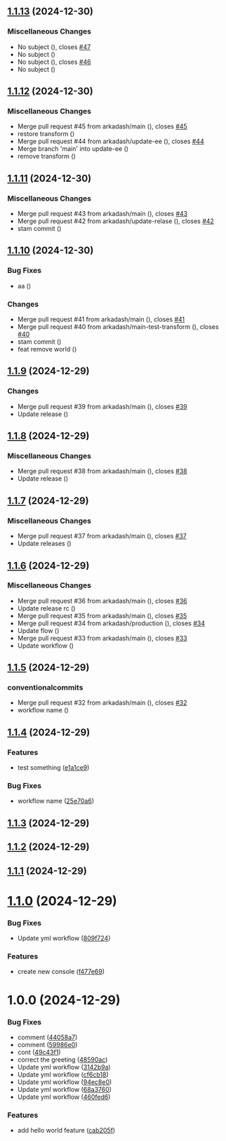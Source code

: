 ## [1.1.13](https://github.com/arkadash/test-semantic-release/compare/v1.1.12...v1.1.13) (2024-12-30)


### Miscellaneous Changes

* No subject ([](https://github.com/arkadash/test-semantic-release/commit/4df2dc1)), closes [#47](https://github.com/arkadash/test-semantic-release/issues/47)
* No subject ([](https://github.com/arkadash/test-semantic-release/commit/f23be81))
* No subject ([](https://github.com/arkadash/test-semantic-release/commit/e0f3987)), closes [#46](https://github.com/arkadash/test-semantic-release/issues/46)
* No subject ([](https://github.com/arkadash/test-semantic-release/commit/f108a5d))

## [1.1.12](https://github.com/arkadash/test-semantic-release/compare/v1.1.11...v1.1.12) (2024-12-30)


### Miscellaneous Changes

* Merge pull request #45 from arkadash/main ([](https://github.com/arkadash/test-semantic-release/commit/2c61148)), closes [#45](https://github.com/arkadash/test-semantic-release/issues/45)
* restore transform ([](https://github.com/arkadash/test-semantic-release/commit/bec08e0))
* Merge pull request #44 from arkadash/update-ee ([](https://github.com/arkadash/test-semantic-release/commit/5150d58)), closes [#44](https://github.com/arkadash/test-semantic-release/issues/44)
* Merge branch 'main' into update-ee ([](https://github.com/arkadash/test-semantic-release/commit/125ff22))
* remove transform ([](https://github.com/arkadash/test-semantic-release/commit/ac90f9b))

## [1.1.11](https://github.com/arkadash/test-semantic-release/compare/v1.1.10...v1.1.11) (2024-12-30)


### Miscellaneous Changes

* Merge pull request #43 from arkadash/main ([](https://github.com/arkadash/test-semantic-release/commit/9cdc9ac)), closes [#43](https://github.com/arkadash/test-semantic-release/issues/43)
* Merge pull request #42 from arkadash/update-relase ([](https://github.com/arkadash/test-semantic-release/commit/6c50cd1)), closes [#42](https://github.com/arkadash/test-semantic-release/issues/42)
* stam commit ([](https://github.com/arkadash/test-semantic-release/commit/24c7ab4))

## [1.1.10](https://github.com/arkadash/test-semantic-release/compare/v1.1.9...v1.1.10) (2024-12-30)


### Bug Fixes

* aa ([](https://github.com/arkadash/test-semantic-release/commit/2469e9f))


### Changes

* Merge pull request #41 from arkadash/main ([](https://github.com/arkadash/test-semantic-release/commit/f852846)), closes [#41](https://github.com/arkadash/test-semantic-release/issues/41)
* Merge pull request #40 from arkadash/main-test-transform ([](https://github.com/arkadash/test-semantic-release/commit/f629d79)), closes [#40](https://github.com/arkadash/test-semantic-release/issues/40)
* stam commit ([](https://github.com/arkadash/test-semantic-release/commit/99ed3ba))
* feat remove world ([](https://github.com/arkadash/test-semantic-release/commit/55d2e4b))

## [1.1.9](https://github.com/arkadash/test-semantic-release/compare/v1.1.8...v1.1.9) (2024-12-29)


### Changes

* Merge pull request #39 from arkadash/main ([](https://github.com/arkadash/test-semantic-release/commit/6096a92)), closes [#39](https://github.com/arkadash/test-semantic-release/issues/39)
* Update release ([](https://github.com/arkadash/test-semantic-release/commit/8a8fdb2))

## [1.1.8](https://github.com/arkadash/test-semantic-release/compare/v1.1.7...v1.1.8) (2024-12-29)


### Miscellaneous Changes

* Merge pull request #38 from arkadash/main ([](https://github.com/arkadash/test-semantic-release/commit/b859d86)), closes [#38](https://github.com/arkadash/test-semantic-release/issues/38)
* Update release ([](https://github.com/arkadash/test-semantic-release/commit/2db1d37))

## [1.1.7](https://github.com/arkadash/test-semantic-release/compare/v1.1.6...v1.1.7) (2024-12-29)


### Miscellaneous Changes

* Merge pull request #37 from arkadash/main ([](https://github.com/arkadash/test-semantic-release/commit/bfee8b8)), closes [#37](https://github.com/arkadash/test-semantic-release/issues/37)
* Update releases ([](https://github.com/arkadash/test-semantic-release/commit/88881c8))

## [1.1.6](https://github.com/arkadash/test-semantic-release/compare/v1.1.5...v1.1.6) (2024-12-29)


### Miscellaneous Changes

* Merge pull request #36 from arkadash/main ([](https://github.com/arkadash/test-semantic-release/commit/d18692d)), closes [#36](https://github.com/arkadash/test-semantic-release/issues/36)
* Update release rc ([](https://github.com/arkadash/test-semantic-release/commit/80d652d))
* Merge pull request #35 from arkadash/main ([](https://github.com/arkadash/test-semantic-release/commit/6a51948)), closes [#35](https://github.com/arkadash/test-semantic-release/issues/35)
* Merge pull request #34 from arkadash/production ([](https://github.com/arkadash/test-semantic-release/commit/24350dd)), closes [#34](https://github.com/arkadash/test-semantic-release/issues/34)
* Update flow ([](https://github.com/arkadash/test-semantic-release/commit/09dc221))
* Merge pull request #33 from arkadash/main ([](https://github.com/arkadash/test-semantic-release/commit/e355e8f)), closes [#33](https://github.com/arkadash/test-semantic-release/issues/33)
* Update workflow ([](https://github.com/arkadash/test-semantic-release/commit/a2336a1))

## [1.1.5](https://github.com/arkadash/test-semantic-release/compare/v1.1.4...v1.1.5) (2024-12-29)


### conventionalcommits

* Merge pull request #32 from arkadash/main ([](https://github.com/arkadash/test-semantic-release/commit/3a5da93)), closes [#32](https://github.com/arkadash/test-semantic-release/issues/32)
* workflow name ([](https://github.com/arkadash/test-semantic-release/commit/9afc6a6))

## [1.1.4](https://github.com/arkadash/test-semantic-release/compare/v1.1.3...v1.1.4) (2024-12-29)


### Features

* test something ([e1a1ce9](https://github.com/arkadash/test-semantic-release/commit/e1a1ce922de5d6445372a14940acc96a5af42c1b))


### Bug Fixes

* workflow name ([25e70a6](https://github.com/arkadash/test-semantic-release/commit/25e70a6d2338450168de65c57a7a415d8a0daac0))

## [1.1.3](https://github.com/arkadash/test-semantic-release/compare/v1.1.2...v1.1.3) (2024-12-29)

## [1.1.2](https://github.com/arkadash/test-semantic-release/compare/v1.1.1...v1.1.2) (2024-12-29)

## [1.1.1](https://github.com/arkadash/test-semantic-release/compare/v1.1.0...v1.1.1) (2024-12-29)

# [1.1.0](https://github.com/arkadash/test-semantic-release/compare/v1.0.0...v1.1.0) (2024-12-29)


### Bug Fixes

* Update yml workflow ([809f724](https://github.com/arkadash/test-semantic-release/commit/809f72446a024c837d2f7340885d41579941a099))


### Features

* create new console ([f477e69](https://github.com/arkadash/test-semantic-release/commit/f477e695fcc0273b4e5277d27c0f2f37f412e39a))

# 1.0.0 (2024-12-29)


### Bug Fixes

* comment ([44058a7](https://github.com/arkadash/test-semantic-release/commit/44058a70df16b4eddf0057dc1f68537e6d61ad34))
* comment ([59986e0](https://github.com/arkadash/test-semantic-release/commit/59986e0a4503b499d24dc08f4c7166effcc022d7))
* cont ([49c43f1](https://github.com/arkadash/test-semantic-release/commit/49c43f125f0c0446b9b6154d0df3fbae76fe17b9))
* correct the greeting ([48590ac](https://github.com/arkadash/test-semantic-release/commit/48590ac3e95753e972fa1a1d394b0d4e8d8bad7f))
* Update yml workflow ([3142b9a](https://github.com/arkadash/test-semantic-release/commit/3142b9a21ab58f17fd66e760906429cd17203249))
* Update yml workflow ([cf6cb18](https://github.com/arkadash/test-semantic-release/commit/cf6cb18d0ce3dfc0776d52cbf052c3d01e5e984a))
* Update yml workflow ([94ec8e0](https://github.com/arkadash/test-semantic-release/commit/94ec8e07bc8d738bcf3b09f5d5c5c46b76a55da4))
* Update yml workflow ([68a3760](https://github.com/arkadash/test-semantic-release/commit/68a37600c202561e6c6ec36489b4d746c6616dae))
* Update yml workflow ([460fed6](https://github.com/arkadash/test-semantic-release/commit/460fed6d2d44f76649706f0f5f5b673afae2216b))


### Features

* add hello world feature ([cab205f](https://github.com/arkadash/test-semantic-release/commit/cab205f71fec2e4823ae2d651eb5be4c63fe1dea))
